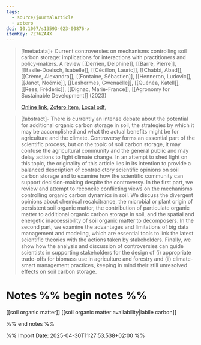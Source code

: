 ```yaml
---
tags:
  - source/journalArticle
  - zotero
doi: 10.1007/s13593-023-00876-x
itemKey: 7Z76ZA4X
---
```

>[!metadata]+
> Current controversies on mechanisms controlling soil carbon storage: implications for interactions with practitioners and policy-makers. A review
> [[Derrien, Delphine]], [[Barré, Pierre]], [[Basile-Doelsch, Isabelle]], [[Cécillon, Lauric]], [[Chabbi, Abad]], [[Crème, Alexandra]], [[Fontaine, Sébastien]], [[Henneron, Ludovic]], [[Janot, Noémie]], [[Lashermes, Gwenaëlle]], [[Quénéa, Katell]], [[Rees, Frédéric]], [[Dignac, Marie-France]], 
> [[Agronomy for Sustainable Development]] (2023)
> 
> [Online link](https://hal.inrae.fr/hal-04032123), [Zotero Item](zotero://select/library/items/7Z76ZA4X), [Local pdf](file://C:/Users/aburg/Documents/references/zotero/storage/SJS54XY9/Derrien2023_Currentcontroversies.pdf), 

>[!abstract]-
>There is currently an intense debate about the potential for additional organic carbon storage in soil, the strategies by which it may be accomplished and what the actual benefits might be for agriculture and the climate. Controversy forms an essential part of the scientific process, but on the topic of soil carbon storage, it may confuse the agricultural community and the general public and may delay actions to fight climate change. In an attempt to shed light on this topic, the originality of this article lies in its intention to provide a balanced description of contradictory scientific opinions on soil carbon storage and to examine how the scientific community can support decision-making despite the controversy. In the first part, we review and attempt to reconcile conflicting views on the mechanisms controlling organic carbon dynamics in soil. We discuss the divergent opinions about chemical recalcitrance, the microbial or plant origin of persistent soil organic matter, the contribution of particulate organic matter to additional organic carbon storage in soil, and the spatial and energetic inaccessibility of soil organic matter to decomposers. In the second part, we examine the advantages and limitations of big data management and modeling, which are essential tools to link the latest scientific theories with the actions taken by stakeholders. Finally, we show how the analysis and discussion of controversies can guide scientists in supporting stakeholders for the design of (i) appropriate trade-offs for biomass use in agriculture and forestry and (ii) climate-smart management practices, keeping in mind their still unresolved effects on soil carbon storage.

# Notes %% begin notes %%
[[soil organic matter]]
[[soil organic matter availability|labile carbon]]

%% end notes %%




%% Import Date: 2025-04-30T11:27:53.538+02:00 %%
